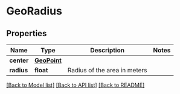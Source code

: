 # GeoRadius

## Properties
Name | Type | Description | Notes
------------ | ------------- | ------------- | -------------
**center** | [**GeoPoint**](GeoPoint.md) |  | 
**radius** | **float** | Radius of the area in meters | 

[[Back to Model list]](../README.md#documentation-for-models) [[Back to API list]](../README.md#documentation-for-api-endpoints) [[Back to README]](../README.md)


